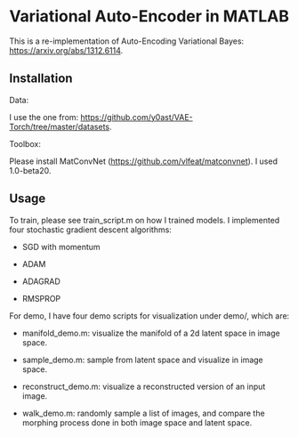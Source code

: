 # Variational Auto-Encoder in MATLAB 

This is a re-implementation of Auto-Encoding Variational Bayes:
https://arxiv.org/abs/1312.6114. 

## Installation

Data: 

I use the one from:
https://github.com/y0ast/VAE-Torch/tree/master/datasets.

Toolbox: 

Please install MatConvNet (https://github.com/vlfeat/matconvnet). I
used 1.0-beta20. 

## Usage

To train, please see train_script.m on how I trained models. I
implemented four stochastic gradient descent algorithms:

- SGD with momentum 

- ADAM

- ADAGRAD 

- RMSPROP

For demo, I have four demo scripts for visualization under demo/,
which are: 

- manifold_demo.m: visualize the manifold of a 2d latent space in
  image space.
  
- sample_demo.m: sample from latent space and visualize in image
  space.
  
- reconstruct_demo.m: visualize a reconstructed version of an input
  image.
  
- walk_demo.m: randomly sample a list of images, and compare the
  morphing process done in both image space and latent space.

